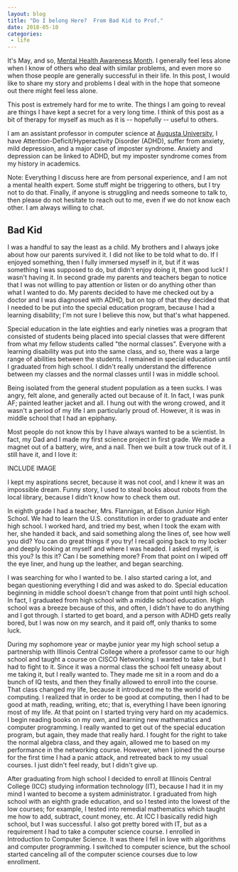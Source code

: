 ```yaml
---
layout: blog
title: "Do I belong Here?  From Bad Kid to Prof."
date: 2018-05-10
categories:
 - life
---
```


It's May, and so, [Mental Health Awareness Month](https://www.nami.org/mentalhealthmonth).  I generally feel less alone when I know of others who deal with similar problems, and even more so when those people are generally successful in their life.  In this post, I would like to share my story and problems I deal with in the hope that someone out there might feel less alone.

This post is extremely hard for me to write.  The things I am going to reveal are things I have kept a secret for a very long time.  I think of this post as a bit of therapy for myself as much as it is -- hopefully -- useful to others.

I am an assistant professor in computer science at [Augusta University](http://www.augusta.edu/), I have Attention-Deficit/Hyperactivity Disorder (ADHD), suffer from anxiety, mild depression, and a major case of imposter syndrome.  Anxiety and depression can be linked to ADHD, but my imposter syndrome comes from my history in academics.

Note: Everything I discuss here are from personal experience, and I am not a mental health expert.  Some stuff might be triggering to others, but I try not to do that.  Finally, if anyone is struggling and needs someone to talk to, then please do not hesitate to reach out to me, even if we do not know each other.  I am always willing to chat.

Bad Kid
-------

I was a handful to say the least as a child.  My brothers and I always joke about how our parents survived it.  I did not like to be told what to do.  If I enjoyed something, then I fully immersed myself in it, but if it was something I was supposed to do, but didn't enjoy doing it, then good luck!  I wasn't having it.  In second grade my parents and teachers began to notice that I was not willing to pay attention or listen or do anything other than what I wanted to do.  My parents decided to have me checked out by a doctor and I was diagnosed with ADHD, but on top of that they decided that I needed to be put into the special education program, because I had a learning disability; I'm not sure I believe this now, but that's what happened.

Special education in the late eighties and early nineties was a program that consisted of students being placed into special classes that were different from what my fellow students called "the normal classes".  Everyone with a learning disability was put into the same class, and so, there was a large range of abilities between the students.  I remained in special education until I graduated from high school.  I didn't really understand the difference between my classes and the normal classes until I was in middle school.

Being isolated from the general student population as a teen sucks.  I was angry, felt alone, and generally acted out because of it.  In fact, I was punk AF; painted leather jacket and all.  I hung out with the wrong crowed, and it wasn't a period of my life I am particularly proud of.  However, it is was in middle school that I had an epiphany.

Most people do not know this by I have always wanted to be a scientist.  In fact, my Dad and I made my first science project in first grade.  We made a magnet out of a battery, wire, and a nail.  Then we built a tow truck out of it.  I still have it, and I love it:

INCLUDE IMAGE

I kept my aspirations secret, because it was not cool, and I knew it was an impossible dream.  Funny story, I used to steal books about robots from the local library, because I didn't know how to check them out.

In eighth grade I had a teacher, Mrs. Flannigan, at Edison Junior High School.  We had to learn the U.S. constitution in order to graduate and enter high school.  I worked hard, and tried my best, when I took the exam with her, she handed it back, and said something along the lines of, see how well you did?  You can do great things if you try!  I recall going back to my locker and deeply looking at myself and where I was headed.  I asked myself, is this you?  Is this it?  Can I be something more?  From that point on I wiped off the eye liner, and hung up the leather, and began searching.

I was searching for who I wanted to be.  I also started caring a lot, and began questioning everything I did and was asked to do.  Special education beginning in middle school doesn't change from that point until high school.  In fact, I graduated from high school with a middle school education.  High school was a breeze because of this, and often, I didn't have to do anything and I got through.  I started to get board, and a person with ADHD gets really bored, but I was now on my search, and it paid off, only thanks to some luck.

During my sophomore year or maybe junior year my high school setup a partnership with Illinois Central College where a professor came to our high school and taught a course on CISCO Networking.  I wanted to take it, but I had to fight to it.  Since it was a normal class the school felt uneasy about me taking it, but I really wanted to.  They made me sit in a room and do a bunch of IQ tests, and then they finally allowed to enroll into the course.  That class changed my life, because it introduced me to the world of computing.  I realized that in order to be good at computing, then I had to be good at math, reading, writing, etc; that is, everything I have been ignoring most of my life.  At that point on I started trying very hard on my academics. I begin reading books on my own, and learning new mathematics and computer programming.  I really wanted to get out of the special education program, but again, they made that really hard.  I fought for the right to take the normal algebra class, and they again, allowed me to based on my performance in the networking course.  However, when I joined the course for the first time I had a panic attack, and retreated back to my usual courses.  I just didn't feel ready, but I didn't give up.

After graduating from high school I decided to enroll at Illinois Central College (ICC) studying information technology (IT), because I had it in my mind I wanted to become a system administrator.  I graduated from high school with an eighth grade education, and so I tested into the lowest of the low courses; for example, I tested into remedial mathematics which taught me how to add, subtract, count money, etc.  At ICC I basically redid high school, but I was successful.  I also got pretty bored with IT, but as a requirement I had to take a computer science course.  I enrolled in Introduction to Computer Science.  It was there I fell in love with algorithms and computer programming.  I switched to computer science, but the school started canceling all of the computer science courses due to low enrollment.  